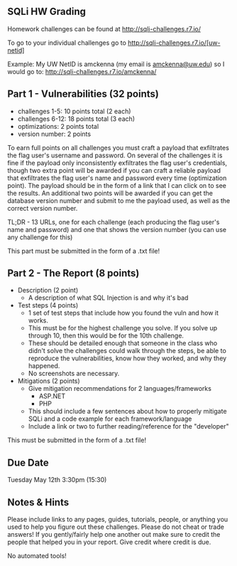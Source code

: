 ## SQLi HW Grading
Homework challenges can be found at http://sqli-challenges.r7.io/

To go to your individual challenges go to http://sqli-challenges.r7.io/[uw-netid]

Example: My UW NetID is amckenna (my email is amckenna@uw.edu) so I would go to: http://sqli-challenges.r7.io/amckenna/

## Part 1 - Vulnerabilities (32 points)
- challenges 1-5: 10 points total (2 each)
- challenges 6-12: 18 points total (3 each)
- optimizations: 2 points total
- version number: 2 points

To earn full points on all challenges you must craft a payload that exfiltrates the flag user's username and password. On several of the challenges it is fine if the payload only inconsistently exfiltrates the flag user's credentials, though two extra point will be awarded if you can craft a reliable payload that exfiltrates the flag user's name and password every time (optimization point). The payload should be in the form of a link that I can click on to see the results. An additional two points will be awarded if you can get the database version number and submit to me the payload used, as well as the correct version number.

TL;DR - 13 URLs, one for each challenge (each producing the flag user's name and password) and one that shows the version number (you can use any challenge for this)

This part must be submitted in the form of a .txt file!

## Part 2 - The Report (8 points)
- Description (2 point)
	- A description of what SQL Injection is and why it's bad
- Test steps (4 points)
	- 1 set of test steps that include how you found the vuln and how it works.
	- This must be for the highest challenge you solve. If you solve up through 10, then this would be for the 10th challenge.
	- These should be detailed enough that someone in the class who didn't solve the challenges could walk through the steps, be able to reproduce the vulnerabilities, know how they worked, and why they happened.
	- No screenshots are necessary.
- Mitigations (2 points)
	- Give mitigation recommendations for 2 languages/frameworks
		- ASP.NET
		- PHP
	- This should include a few sentences about how to properly mitigate SQLi and a code example for each framework/language
	- Include a link or two to further reading/reference for the "developer"

This must be submitted in the form of a .txt file!

## Due Date
Tuesday May 12th 3:30pm (15:30)

## Notes & Hints
Please include links to any pages, guides, tutorials, people, or anything you used to help you figure out these challenges. Please do not cheat or trade answers! If you gently/fairly help one another out make sure to credit the people that helped you in your report. Give credit where credit is due.

No automated tools!